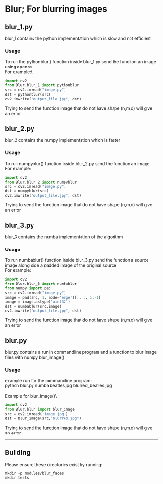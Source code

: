 # **Blur; For blurring images**

## blur_1.py
blur_1 contains the python implementation which is slow and not efficient
### Usage
To run the pythonblur() function inside blur_1.py send the function an image using opencv\
For example:\
```python
import cv2
from Blur.blur_1 import pythonblur
src = cv2.imread("image.py")
dst = pythonblur(src)
cv2.imwrite("output_file.jpg", dst)
```
Trying to send the function image that do not have shape (n,m,o) will give an error 

## blur_2.py
blur_2 contains the numpy implementation which is faster
### Usage
To run numpyblur() function inside blur_2.py send the function an image\
For example:
```python
import cv2
from Blur.blur_2 import numpyblur
src = cv2.imread("image.py")
dst = numpyblur(src)
cv2.imwrite("output_file.jpg", dst)
```
Trying to send the function image that do not have shape (n,m,o) will give an error 

## blur_3.py
blur_3 contains the numba implementation of the algorithm
### Usage
To run numbablur() function inside blur_3.py send the function a source image along side a padded image of the original source\
For example:
```python
import cv2
from Blur.blur_3 import numbablur
from numpy import pad
src = cv2.imread("image.py")
image = pad(src, 1, mode='edge')[:, :, 1:-1]
image = image.astype('uint32')
dst = numbablur(src,image)
cv2.imwrite("output_file.jpg", dst)
```
Trying to send the function image that do not have shape (n,m,o) will give an error 

## blur.py

blur.py contains a run in commandline program and a function to blur image files with numpy blur_image()

### Usage

example run for the commandline program:\
python blur.py numba beatles.jpg blurred_beatles.jpg\
\
Example for blur_image()\
```python
import cv2
from Blur.blur import blur_image
src = cv2.imread('image.jpg')
dst = blur_image(src,"blurred.jpg")
```
Trying to send the function image that do not have shape (n,m,o) will give an error 

----------------------------------------------------------------------------------------

## Building

Please ensure these directories exist by running:

```
mkdir -p modules/blur_faces
mkdir tests
```
